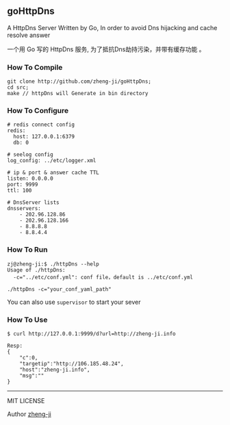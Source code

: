 ## goHttpDns

A HttpDns Server Written by Go, In order to avoid Dns hijacking and cache resolve answer

一个用 Go 写的 HttpDns 服务, 为了抵抗Dns劫持污染，并带有缓存功能 。

### How To Compile

```
git clone http://github.com/zheng-ji/goHttpDns;
cd src;
make // httpDns will Generate in bin directory
```

### How To Configure

```
# redis connect config
redis:
  host: 127.0.0.1:6379
  db: 0

# seelog config 
log_config: ../etc/logger.xml

# ip & port & answer cache TTL
listen: 0.0.0.0
port: 9999
ttl: 100

# DnsServer lists
dnsservers:
    - 202.96.128.86
    - 202.96.128.166
    - 8.8.8.8
    - 8.8.4.4
```

### How To Run

```
zj@zheng-ji:$ ./httpDns --help
Usage of ./httpDns:
  -c="../etc/conf.yml": conf file，default is ../etc/conf.yml

./httpDns -c="your_conf_yaml_path"
```

You can also use `supervisor` to start your sever

### How To Use

```
$ curl http://127.0.0.1:9999/d?url=http://zheng-ji.info

Resp:
{
    "c":0,
    "targetip":"http://106.185.48.24",
    "host":"zheng-ji.info",
    "msg":""
}
```

----

MIT LICENSE 

Author [zheng-ji](http://zheng-ji.info)
